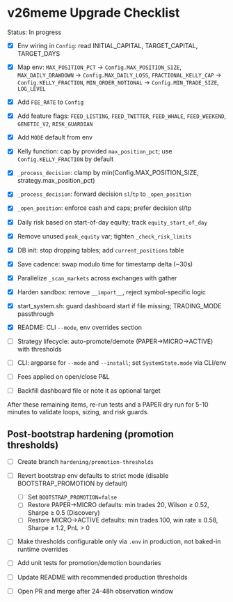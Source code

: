 # v26meme Upgrade Checklist

Status: In progress

- [x] Env wiring in `Config`: read INITIAL_CAPITAL, TARGET_CAPITAL, TARGET_DAYS
- [x] Map env: `MAX_POSITION_PCT` → `Config.MAX_POSITION_SIZE`, `MAX_DAILY_DRAWDOWN` → `Config.MAX_DAILY_LOSS`, `FRACTIONAL_KELLY_CAP` → `Config.KELLY_FRACTION`, `MIN_ORDER_NOTIONAL` → `Config.MIN_TRADE_SIZE`, `LOG_LEVEL`
- [x] Add `FEE_RATE` to `Config`
- [x] Add feature flags: `FEED_LISTING`, `FEED_TWITTER`, `FEED_WHALE`, `FEED_WEEKEND`, `GENETIC_V2`, `RISK_GUARDIAN`
- [x] Add `MODE` default from env

- [x] Kelly function: cap by provided `max_position_pct`; use `Config.KELLY_FRACTION` by default
- [x] `_process_decision`: clamp by min(Config.MAX_POSITION_SIZE, strategy.max_position_pct)
- [x] `_process_decision`: forward decision `sl`/`tp` to `_open_position`
- [x] `_open_position`: enforce cash and caps; prefer decision sl/tp

- [x] Daily risk based on start-of-day equity; track `equity_start_of_day`
- [x] Remove unused `peak_equity` var; tighten `_check_risk_limits`

- [x] DB init: stop dropping tables; add `current_positions` table

- [x] Save cadence: swap modulo time for timestamp delta (~30s)

- [x] Parallelize `_scan_markets` across exchanges with gather

- [x] Harden sandbox: remove `__import__`, reject symbol-specific logic

- [x] start_system.sh: guard dashboard start if file missing; TRADING_MODE passthrough

- [x] README: CLI `--mode`, env overrides section

- [ ] Strategy lifecycle: auto-promote/demote (PAPER→MICRO→ACTIVE) with thresholds
- [ ] CLI: argparse for `--mode` and `--install`; set `SystemState.mode` via CLI/env
- [ ] Fees applied on open/close P&L
- [ ] Backfill dashboard file or note it as optional target

After these remaining items, re-run tests and a PAPER dry run for 5-10 minutes to validate loops, sizing, and risk guards.


## Post-bootstrap hardening (promotion thresholds)

- [ ] Create branch `hardening/promotion-thresholds`
- [ ] Revert bootstrap env defaults to strict mode (disable BOOTSTRAP_PROMOTION by default)
  - [ ] Set `BOOTSTRAP_PROMOTION=false`
  - [ ] Restore PAPER→MICRO defaults: min trades 20, Wilson ≥ 0.52, Sharpe ≥ 0.5 (Discovery)
  - [ ] Restore MICRO→ACTIVE defaults: min trades 100, win rate ≥ 0.58, Sharpe ≥ 1.2, PnL > 0
- [ ] Make thresholds configurable only via `.env` in production, not baked-in runtime overrides
- [ ] Add unit tests for promotion/demotion boundaries
- [ ] Update README with recommended production thresholds
- [ ] Open PR and merge after 24-48h observation window

